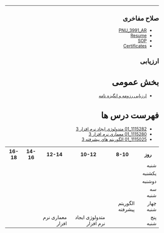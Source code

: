 <div dir="rtl">

-------

## صلاح مفاخری
- [PNU_3991_AR](https://github.com/SalahMafakheri85/PNU_3991_AR)
- [Resume](https://github.com/SalahMafakheri85/PNU_3991_AR/tree/main/Resume)
- [SOP](https://github.com/SalahMafakheri85/PNU_3991_AR/tree/main/SOP)
- [Certificates](https://github.com/SalahMafakheri85/PNU_3991_AR/tree/main/Certificates)
## ارزیابی
# بخش عمومی
- [ارزیابی رزومه و انگیزه نامه](https://github.com/SalahMafakheri85/PNU_3991_AR/tree/main/_General)
# فهرست درس ها 
- [1115282_01 متدولوژي ايجاد نرم افزار 3]()
- [1115280_01 معماري نرم افزار 3]()
- [1115025_01 الگوريتم هاي پيشرفته 3]()

<table style="width:100%">
  <tr>
    <th>روز</th>
    <th>8-10</th>
    <th>10-12</th>
    <th>12-14</th>
    <th>14-16</th>
    <th>16-18</th>
  </tr>
  <tr>
    <td>شنبه</td>
    <td></td>
    <td></td>
    <td></td>
    <td></td>
    <td></td>
  </tr>
  <tr>
    <td>یکشنبه</td>
    <td></td>
    <td></td>
    <td></td>
    <td></td>
    <td></td>
  </tr>
  <tr>
     <td>دوشنبه</td>
    <td></td>
    <td></td>
    <td></td>
    <td></td>
    <td></td>
  </tr>
  <tr>
     <td>سه شنبه</td>
    <td></td>
    <td></td>
    <td></td>
    <td></td>
    <td></td>
  </tr>
  <tr>
     <td>چهار شنبه</td>
    <td>الگوریتم پیشرفته</td>
    <td></td>
    <td></td>
    <td></td>
    <td></td>
  </tr>
  <tr>
     <td>پنج شنبه</td>
    <td></td>
    <td>متدولوژی ایجاد نرم افزار</td>
    <td>معماری نرم افزار</td>
    <td></td>
    <td></td>
  </tr>
</table>
